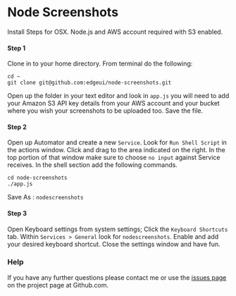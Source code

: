 Node Screenshots
==========================


Install Steps for OSX.  Node.js and AWS account required with S3 enabled.

#### Step 1
Clone in to your home directory. From terminal do the following:
	
	cd ~
	git clone git@github.com:edgeui/node-screenshots.git 

Open up the folder in your text editor and look in `app.js` you will need to add your Amazon S3 API key details from your AWS account and your bucket where you wish your screenshots to be uploaded too.  Save the file.

#### Step 2
Open up Automator and create a new `Service`.  Look for `Run Shell Script` in the actions window.  Click and drag to the area indicated on the right.  In the top portion of that window make sure to choose `no input` against Service receives. In the shell section add the following commands.

    cd node-screenshots
    ./app.js

Save As : `nodescreenshots`

#### Step 3
Open Keyboard settings from system settings; Click the `Keyboard Shortcuts` tab.  Within `Services > General` look for `nodescreenshots`.  Enable and add your desired keyboard shortcut.  Close the settings window and have fun.

### Help

If you have any further questions please contact me or use the [issues page](https://github.com/edgeui/node-screenshots/issues) on the project page at Github.com.